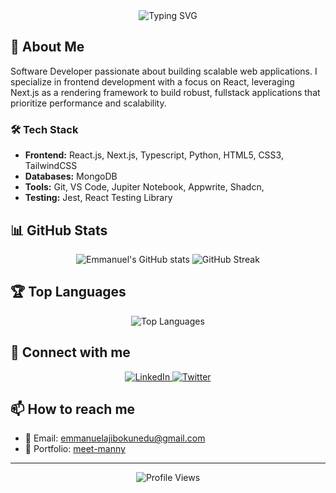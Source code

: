 <div align="center">
  <img src="https://readme-typing-svg.demolab.com?font=Fira+Code&weight=600&size=28&duration=3000&pause=500&color=3FA5E6&center=true&vCenter=true&random=false&width=435&lines=Hi+👋,+I'm+Manny;A+Software+Engineer;Frontend+Developer;Machine+Learning+Enthusiast;Jesus+Steward" alt="Typing SVG" />
</div>

## 🚀 About Me
Software Developer passionate about building scalable web applications. I specialize in frontend development with a focus on React, leveraging Next.js as a rendering framework to build robust, fullstack applications that prioritize performance and scalability.

### 🛠️ Tech Stack
- **Frontend:** React.js, Next.js, Typescript, Python, HTML5, CSS3, TailwindCSS
- **Databases:** MongoDB
- **Tools:** Git, VS Code, Jupiter Notebook, Appwrite, Shadcn, 
- **Testing:** Jest, React Testing Library

## 📊 GitHub Stats
<div align="center">
  <img src="https://github-readme-stats.vercel.app/api?username=EmmanuelAjibokun&show_icons=true&theme=tokyonight" alt="Emmanuel's GitHub stats" />
  <img src="https://github-readme-streak-stats.herokuapp.com/?user=EmmanuelAjibokun&theme=tokyonight" alt="GitHub Streak" />
</div>

## 🏆 Top Languages
<div align="center">
  <img src="https://github-readme-stats.vercel.app/api/top-langs/?username=EmmanuelAjibokun&layout=compact&theme=tokyonight" alt="Top Languages" />
</div>

## 🤝 Connect with me
<div align="center">
  <a href="https://www.linkedin.com/in/emmanuel-ajibokun/" target="_blank">
    <img src="https://img.shields.io/badge/LinkedIn-0077B5?style=for-the-badge&logo=linkedin&logoColor=white" alt="LinkedIn" />
  </a>
  <a href="https://twitter.com/meet_manny" target="_blank">
    <img src="https://img.shields.io/badge/Twitter-1DA1F2?style=for-the-badge&logo=twitter&logoColor=white" alt="Twitter" />
  </a>
</div>

## 📫 How to reach me
- 📧 Email: emmanuelajibokunedu@gmail.com
- 💼 Portfolio: [meet-manny](https://meet-manny.vercel.app/)

---
<div align="center">
  <img src="https://komarev.com/ghpvc/?username=EmmanuelAjibokun&color=blue" alt="Profile Views" />
</div>


<!--START_SECTION:activity-->
